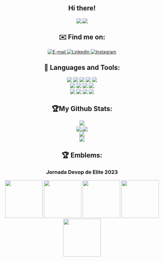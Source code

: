 
<h2 align="center"> Hi there! </h2>
<div align="center">
  <a href="https://github.com/laerciomlb">
    <img align="center" src="https://visitor-badge.laobi.icu/badge?page_id=laerciomlb">
  </a>
  <a href="https://github.com/laerciomlb">
    <img align="center" src="https://img.shields.io/github/followers/laerciomlb?label=Follow&style=social">
  </a>
</div>

<h2 align="center"> ✉️ Find me on: </h2>
<div align="center">
  <a href="lbubiak@hotmail.com" target="_blank">
    <img src="https://img.shields.io/badge/Email-red?&style=flat-square&logo=gmail&logoColor=white" alt="E-mail" title="E-mail">
  </a>
  <a href="https://www.linkedin.com/in/laercio-bubiak" target="_blank">
    <img src="https://img.shields.io/badge/LinkedIn-%230077B5.svg?&style=flat-square&logo=linkedin&logoColor=white" alt="LinkedIn" title="LinkedIn">
  </a>
  <a href="https://www.instagram.com/laercio_mlb/" target="_blank">
    <img src="https://img.shields.io/badge/Instagram-%23E4405F.svg?&style=flat-square&logo=instagram&logoColor=white" alt="Instagram" title="Instagram">
  </a>
</div>

<h2 align="center"> 🧰 Languages and Tools: </h2>
<div align="center">
<a href="#" target="_blank">
	<img src="https://img.shields.io/badge/DigitalOcean-%230167ff.svg?style=for-the-badge&logo=digitalOcean&logoColor=white=white/image"></a>
	<a href="#" target="_blank">
	<img src="https://img.shields.io/badge/Prometheus-E6522C?style=for-the-badge&logo=prometheus&logoColor=white"></a>
	<a href="#" target="_blank">
	<img src="https://img.shields.io/badge/Kubernetes-326DE6?style=for-the-badge&logo=kubernetes&logoColor=white"></a>
	<a href="#" target="_blank">
	<img src="https://img.shields.io/badge/Jenkins-D33833?style=for-the-badge&logo=jenkins&logoColor=white"></a>
	<a href="#" target="_blank">
	<img src="https://img.shields.io/badge/Docker-2496ED?style=for-the-badge&logo=docker&logoColor=white"></a>
</div>

<div align="center">
 <a href="#" target="_blank">
	<img src="https://img.shields.io/badge/Python-3776AB?style=for-the-badge&logo=python&logoColor=white"></a>
	<img src="https://img.shields.io/badge/JavaScript-F7DF1E?style=for-the-badge&logo=javascript&logoColor=black"></a>
	<img src="https://img.shields.io/badge/Bootstrap-563D7C?style=for-the-badge&logo=bootstrap&logoColor=white"></a>
	<img src="https://img.shields.io/badge/postgres-%23316192.svg?style=for-the-badge&logo=postgresql&logoColor=white"></a>
</div>
<div align="center">
  <a href="#" target="_blank">
	<img src="https://img.shields.io/badge/Git-E34F26?style=for-the-badge&logo=git&logoColor=white"></a>
	<img src="https://img.shields.io/badge/GitHub-100000?style=for-the-badge&logo=github&logoColor=white=white"></a> 
	<img src="https://img.shields.io/badge/Arch%20Linux-1793D1?logo=arch-linux&logoColor=fff&style=for-the-badge"></a> 
	<img src="https://img.shields.io/badge/Alpine_Linux-%230D597F.svg?style=for-the-badge&logo=alpine-linux&logoColor=white"></a>  
</div>
<h2 align="center"> 🏆My Github Stats: </h2>
<div align="center">
  <a href="https://github.com/laerciomlb">
    <img align="center" src="https://github-profile-summary-cards.vercel.app/api/cards/profile-details?username=laerciomlb&theme=monokai">
  </a>
</div>
<div align="center">
  <a href="https://github.com/laerciomlb">
    <img align="center" src="https://github-readme-stats.vercel.app/api?username=laerciomlb&count_private=true&include_all_commits=true&hide=contribs,prs&show_icons=true&theme=react">
  </a>
  <a href="https://github.com/laerciomlb">
    <img align="center" src="https://github-readme-stats.vercel.app/api/top-langs/?username=laerciomlb&count_private=true&include_all_commits=true&layout=compact&theme=react">
  </a>
</div>
<div align="center">
  <a href="https://github.com/laerciomlb">
    <img align="center" src="https://github-readme-streak-stats.herokuapp.com/?user=laerciomlb&theme=react&date_format=j%20M%5B%20Y%5D">
  </a>
</div>
<div align="center">
  <div data-image="https://raw.githubusercontent.com/laerciomlb/laerciomlb/output/github-contribution-grid-snake.svg">
    <img src="https://raw.githubusercontent.com/laerciomlb/laerciomlb/output/github-contribution-grid-snake.svg">
  </div>
</div>


<h2 align="center"> 🏆 Emblems: </h2>
<h3 align="center">Jornada Devop de Elite 2023</h3>
<div align="center">
<a href="https://badgr.com/public/assertions/B1LRrT8IS7-MrdIdv2br9w" target="_blank">
	<img width="120px" height="120px" src="https://api.badgr.io/public/assertions/JZwob1TuT62PhW3FfvsmDg/image"></a>
<a href="https://badgr.com/public/assertions/nHgbeIK4QFapEIREw5tR8g" target="_blank">
	<img width="120px" height="120px" src="https://api.badgr.io/public/assertions/phmJvaeqTRWbM5NHERwZAg/image"></a>
<a href="https://badgr.com/public/assertions/0pcrsz6iQeiJXPQAopvPnA" target="_blank">
	<img width="120px" height="120px" src="https://api.badgr.io/public/assertions/479dB-1BSFOnT2i05LuXtA/image"></a>
<a href="https://badgr.com/public/assertions/jSZnGgG3SU65-Ql8P_IQzw" target="_blank">
	<img width="120px" height="120px" src="https://api.badgr.io/public/assertions/Mb3vtfQzTpa1kywK8TT3xA/image"></a>
<a href="https://badgr.com/public/assertions/gm3z1JQDTfGCrADZZomvOg" target="_blank"> 
	<img width="120px" height="120px" src="https://api.badgr.io/public/assertions/hFfdpokwSUysw75zlLTf0g/image" /></a> 
</div>

